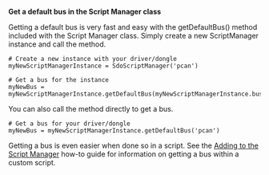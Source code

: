 **Get a default bus in the Script Manager class**

Getting a default bus is very fast and easy with the getDefaultBus() method included with the Script Manager class. Simply create a new ScriptManager instance and call the method.

    # Create a new instance with your driver/dongle
    myNewScriptManagerInstance = SdoScriptManager('pcan') 
    
    # Get a bus for the instance
    myNewBus = myNewScriptManagerInstance.getDefaultBus(myNewScriptManagerInstance.bus)

You can also call the method directly to get a bus.

    # Get a bus for your driver/dongle
    myNewBus = myNewScriptManagerInstance.getDefaultBus('pcan') 

Getting a bus is even easier when done so in a script. See the [Adding to the Script Manager](./addAScript.md) how-to guide for information on getting a bus within a custom script.